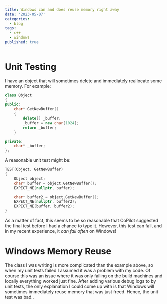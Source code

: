 ```yaml
---
title: Windows can and does reuse memory right away
date: '2023-05-07'
categories:
  - blog
tags:
  - c++
  - windows
published: true
---
```


# Unit Testing

I have an object that will sometimes delete and immediately reallocate some memory. For example:
    
```cpp
class Object
{
public:
    char* GetNewBuffer()
    {
        delete[] _buffer;
        _buffer = new char[1024];
        return _buffer;
    }

private:
    char* _buffer;
};
```

A reasonable unit test might be:
```cpp
TEST(Object, GetNewBuffer)
{
    Object object;
    char* buffer = object.GetNewBuffer();
    EXPECT_NE(nullptr, buffer);

    char* buffer2 = object.GetNewBuffer();
    EXPECT_NE(nullptr, buffer2);
    EXPECT_NE(buffer, buffer2);
}
```

As a matter of fact, this seems to be so reasonable that CoPilot suggested the final test before I had a chance to type it. However, this test can fail, and in my recent experience, it *can fail often* on Windows!

# Windows Memory Reuse

The class I was writing is more complicated than the example above, so when my unit tests failed I assumed it was a problem with my code. Of course this was an issue where it was only failing on the build machines and locally everything worked just fine. After adding various debug logs to by unit tests, the only explanation I could come up with is that Windows will sometimes immediately reuse memory that was just freed. Hence, the unit test was bad..